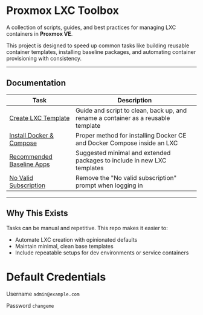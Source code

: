 # Proxmox LXC Toolbox

A collection of scripts, guides, and best practices for managing LXC containers in **Proxmox VE**.

This project is designed to speed up common tasks like building reusable container templates, installing baseline packages, and automating container provisioning with consistency.

---

## Documentation

| Task | Description |
|------|-------------|
| [Create LXC Template](./NewCTTemplate.md) | Guide and script to clean, back up, and rename a container as a reusable template |
| [Install Docker & Compose](../Docker/README.md) | Proper method for installing Docker CE and Docker Compose inside an LXC |
| [Recommended Baseline Apps](./baselineApps.md) | Suggested minimal and extended packages to include in new LXC templates |
| [No Valid Subscription](./NoValidSubscription.md) | Remove the "No valid subscription" prompt when logging in |

---

## Why This Exists

Tasks can be manual and repetitive. This repo makes it easier to:

- Automate LXC creation with opinionated defaults
- Maintain minimal, clean base templates
- Include repeatable setups for dev environments or service containers

# Default Credentials
Username `admin@example.com`

Password `changeme`
